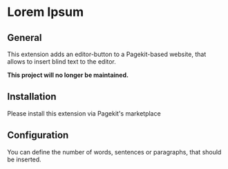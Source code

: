 # Lorem Ipsum

## General
This extension adds an editor-button to a Pagekit-based website, that allows to insert blind text to the editor.

**This project will no longer be maintained.**

## Installation
Please install this extension via Pagekit's marketplace

## Configuration
You can define the number of words, sentences or paragraphs, that should be inserted.
